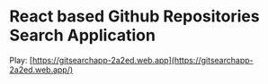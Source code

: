 # React based Github Repositories Search Application

Play: [https://gitsearchapp-2a2ed.web.app](https://gitsearchapp-2a2ed.web.app/)
